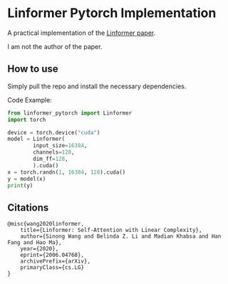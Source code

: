 # Linformer Pytorch Implementation

A practical implementation of the [Linformer paper](https://arxiv.org/pdf/2006.04768.pdf).

I am not the author of the paper.

## How to use
Simply pull the repo and install the necessary dependencies.

Code Example:

```python
from linformer_pytorch import Linformer
import torch

device = torch.device("cuda")
model = Linformer(
        input_size=16384,
        channels=128,
        dim_ff=128,
        ).cuda()
x = torch.randn(1, 16384, 128).cuda()
y = model(x)
print(y)
```

## Citations

```
@misc{wang2020linformer,
    title={Linformer: Self-Attention with Linear Complexity},
    author={Sinong Wang and Belinda Z. Li and Madian Khabsa and Han Fang and Hao Ma},
    year={2020},
    eprint={2006.04768},
    archivePrefix={arXiv},
    primaryClass={cs.LG}
}
```
